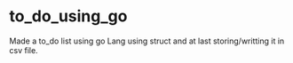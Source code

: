 # to_do_using_go
Made a to_do list using go Lang using struct and at last storing/writting it in csv file. 
